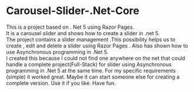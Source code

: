 # Carousel-Slider-.Net-Core
This is a project based on . Net 5 using Razor Pages. <br>
It is a carousel slider and shows how to create a slider in .net 5.<br>
The project contains a slider management .This possibility helps us to create , edit and delete a slider using Razor Pages .
Also has shown how to use Asynchronous programming in .Net 5.<br>
I created this because I could not find one anywhere on the net that could handle a complete project(Full-Stack) for slider using Asynchronous programming in .Net 5 at the same time.
For my specific requirements (simple) it worked great. Maybe it can start someone else for creating a complete version.
Use it if you like. Have fun.
